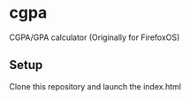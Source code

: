 # cgpa

CGPA/GPA calculator (Originally for FirefoxOS)

## Setup

Clone this repository and launch the index.html
